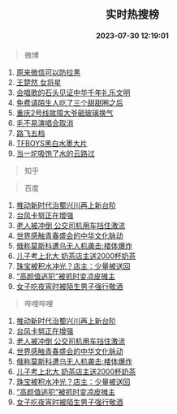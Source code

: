 <div align="center"><h2>实时热搜榜</h2><h4>2023-07-30 12:19:01</h4></div>

> 微博  

1. [原来微信可以防拉黑](https://s.weibo.com/weibo?q=%23%E5%8E%9F%E6%9D%A5%E5%BE%AE%E4%BF%A1%E5%8F%AF%E4%BB%A5%E9%98%B2%E6%8B%89%E9%BB%91%23&t=31&band_rank=1&Refer=top)<br />
2. [王楚然 女将星](https://s.weibo.com/weibo?q=%E7%8E%8B%E6%A5%9A%E7%84%B6%20%E5%A5%B3%E5%B0%86%E6%98%9F&t=31&band_rank=2&Refer=top)<br />
3. [会唱歌的石头见证中华千年礼乐文明](https://s.weibo.com/weibo?q=%23%E4%BC%9A%E5%94%B1%E6%AD%8C%E7%9A%84%E7%9F%B3%E5%A4%B4%E8%A7%81%E8%AF%81%E4%B8%AD%E5%8D%8E%E5%8D%83%E5%B9%B4%E7%A4%BC%E4%B9%90%E6%96%87%E6%98%8E%23&t=31&band_rank=3&Refer=top)<br />
4. [免费请陌生人吃了三个甜甜圈之后](https://s.weibo.com/weibo?q=%E5%85%8D%E8%B4%B9%E8%AF%B7%E9%99%8C%E7%94%9F%E4%BA%BA%E5%90%83%E4%BA%86%E4%B8%89%E4%B8%AA%E7%94%9C%E7%94%9C%E5%9C%88%E4%B9%8B%E5%90%8E&t=31&band_rank=4&Refer=top)<br />
5. [重庆2号线故障大爷砸玻璃换气](https://s.weibo.com/weibo?q=%23%E9%87%8D%E5%BA%862%E5%8F%B7%E7%BA%BF%E6%95%85%E9%9A%9C%E5%A4%A7%E7%88%B7%E7%A0%B8%E7%8E%BB%E7%92%83%E6%8D%A2%E6%B0%94%23&t=31&band_rank=5&Refer=top)<br />
6. [毛不易演唱会取消](https://s.weibo.com/weibo?q=%23%E6%AF%9B%E4%B8%8D%E6%98%93%E6%BC%94%E5%94%B1%E4%BC%9A%E5%8F%96%E6%B6%88%23&t=31&band_rank=6&Refer=top)<br />
7. [路飞五档](https://s.weibo.com/weibo?q=%E8%B7%AF%E9%A3%9E%E4%BA%94%E6%A1%A3&t=31&band_rank=7&Refer=top)<br />
8. [TFBOYS黑白水墨大片](https://s.weibo.com/weibo?q=%23TFBOYS%E9%BB%91%E7%99%BD%E6%B0%B4%E5%A2%A8%E5%A4%A7%E7%89%87%23&t=31&band_rank=8&Refer=top)<br />
9. [当一坨吸饱了水的云路过](https://s.weibo.com/weibo?q=%E5%BD%93%E4%B8%80%E5%9D%A8%E5%90%B8%E9%A5%B1%E4%BA%86%E6%B0%B4%E7%9A%84%E4%BA%91%E8%B7%AF%E8%BF%87&t=31&band_rank=9&Refer=top)<br />

> 知乎  


> 百度  

1. [推动新时代治蜀兴川再上新台阶](https://www.baidu.com/s?wd=%E6%8E%A8%E5%8A%A8%E6%96%B0%E6%97%B6%E4%BB%A3%E6%B2%BB%E8%9C%80%E5%85%B4%E5%B7%9D%E5%86%8D%E4%B8%8A%E6%96%B0%E5%8F%B0%E9%98%B6&sa=fyb_news&rsv_dl=fyb_news)<br />
2. [台风卡努正在增强](https://www.baidu.com/s?wd=%E5%8F%B0%E9%A3%8E%E5%8D%A1%E5%8A%AA%E6%AD%A3%E5%9C%A8%E5%A2%9E%E5%BC%BA&sa=fyb_news&rsv_dl=fyb_news)<br />
3. [老人被冲倒 公交司机用车挡住激流](https://www.baidu.com/s?wd=%E8%80%81%E4%BA%BA%E8%A2%AB%E5%86%B2%E5%80%92+%E5%85%AC%E4%BA%A4%E5%8F%B8%E6%9C%BA%E7%94%A8%E8%BD%A6%E6%8C%A1%E4%BD%8F%E6%BF%80%E6%B5%81&sa=fyb_news&rsv_dl=fyb_news)<br />
4. [世界感触青春盛会的中华文化脉动](https://www.baidu.com/s?wd=%E4%B8%96%E7%95%8C%E6%84%9F%E8%A7%A6%E9%9D%92%E6%98%A5%E7%9B%9B%E4%BC%9A%E7%9A%84%E4%B8%AD%E5%8D%8E%E6%96%87%E5%8C%96%E8%84%89%E5%8A%A8&sa=fyb_news&rsv_dl=fyb_news)<br />
5. [俄称莫斯科遭乌无人机袭击:楼体爆炸](https://www.baidu.com/s?wd=%E4%BF%84%E7%A7%B0%E8%8E%AB%E6%96%AF%E7%A7%91%E9%81%AD%E4%B9%8C%E6%97%A0%E4%BA%BA%E6%9C%BA%E8%A2%AD%E5%87%BB%3A%E6%A5%BC%E4%BD%93%E7%88%86%E7%82%B8&sa=fyb_news&rsv_dl=fyb_news)<br />
6. [儿子考上北大 奶茶店主送2000杯奶茶](https://www.baidu.com/s?wd=%E5%84%BF%E5%AD%90%E8%80%83%E4%B8%8A%E5%8C%97%E5%A4%A7+%E5%A5%B6%E8%8C%B6%E5%BA%97%E4%B8%BB%E9%80%812000%E6%9D%AF%E5%A5%B6%E8%8C%B6&sa=fyb_news&rsv_dl=fyb_news)<br />
7. [珠宝被积水冲光？店主：少量被送回](https://www.baidu.com/s?wd=%E7%8F%A0%E5%AE%9D%E8%A2%AB%E7%A7%AF%E6%B0%B4%E5%86%B2%E5%85%89%EF%BC%9F%E5%BA%97%E4%B8%BB%EF%BC%9A%E5%B0%91%E9%87%8F%E8%A2%AB%E9%80%81%E5%9B%9E&sa=fyb_news&rsv_dl=fyb_news)<br />
8. [“高颜值逃犯”被抓时变凉皮摊主](https://www.baidu.com/s?wd=%E2%80%9C%E9%AB%98%E9%A2%9C%E5%80%BC%E9%80%83%E7%8A%AF%E2%80%9D%E8%A2%AB%E6%8A%93%E6%97%B6%E5%8F%98%E5%87%89%E7%9A%AE%E6%91%8A%E4%B8%BB&sa=fyb_news&rsv_dl=fyb_news)<br />
9. [女子吃夜宵时被陌生男子强行敬酒](https://www.baidu.com/s?wd=%E5%A5%B3%E5%AD%90%E5%90%83%E5%A4%9C%E5%AE%B5%E6%97%B6%E8%A2%AB%E9%99%8C%E7%94%9F%E7%94%B7%E5%AD%90%E5%BC%BA%E8%A1%8C%E6%95%AC%E9%85%92&sa=fyb_news&rsv_dl=fyb_news)<br />

> 哔哩哔哩  

1. [推动新时代治蜀兴川再上新台阶](https://www.baidu.com/s?wd=%E6%8E%A8%E5%8A%A8%E6%96%B0%E6%97%B6%E4%BB%A3%E6%B2%BB%E8%9C%80%E5%85%B4%E5%B7%9D%E5%86%8D%E4%B8%8A%E6%96%B0%E5%8F%B0%E9%98%B6&sa=fyb_news&rsv_dl=fyb_news)<br />
2. [台风卡努正在增强](https://www.baidu.com/s?wd=%E5%8F%B0%E9%A3%8E%E5%8D%A1%E5%8A%AA%E6%AD%A3%E5%9C%A8%E5%A2%9E%E5%BC%BA&sa=fyb_news&rsv_dl=fyb_news)<br />
3. [老人被冲倒 公交司机用车挡住激流](https://www.baidu.com/s?wd=%E8%80%81%E4%BA%BA%E8%A2%AB%E5%86%B2%E5%80%92+%E5%85%AC%E4%BA%A4%E5%8F%B8%E6%9C%BA%E7%94%A8%E8%BD%A6%E6%8C%A1%E4%BD%8F%E6%BF%80%E6%B5%81&sa=fyb_news&rsv_dl=fyb_news)<br />
4. [世界感触青春盛会的中华文化脉动](https://www.baidu.com/s?wd=%E4%B8%96%E7%95%8C%E6%84%9F%E8%A7%A6%E9%9D%92%E6%98%A5%E7%9B%9B%E4%BC%9A%E7%9A%84%E4%B8%AD%E5%8D%8E%E6%96%87%E5%8C%96%E8%84%89%E5%8A%A8&sa=fyb_news&rsv_dl=fyb_news)<br />
5. [俄称莫斯科遭乌无人机袭击:楼体爆炸](https://www.baidu.com/s?wd=%E4%BF%84%E7%A7%B0%E8%8E%AB%E6%96%AF%E7%A7%91%E9%81%AD%E4%B9%8C%E6%97%A0%E4%BA%BA%E6%9C%BA%E8%A2%AD%E5%87%BB%3A%E6%A5%BC%E4%BD%93%E7%88%86%E7%82%B8&sa=fyb_news&rsv_dl=fyb_news)<br />
6. [儿子考上北大 奶茶店主送2000杯奶茶](https://www.baidu.com/s?wd=%E5%84%BF%E5%AD%90%E8%80%83%E4%B8%8A%E5%8C%97%E5%A4%A7+%E5%A5%B6%E8%8C%B6%E5%BA%97%E4%B8%BB%E9%80%812000%E6%9D%AF%E5%A5%B6%E8%8C%B6&sa=fyb_news&rsv_dl=fyb_news)<br />
7. [珠宝被积水冲光？店主：少量被送回](https://www.baidu.com/s?wd=%E7%8F%A0%E5%AE%9D%E8%A2%AB%E7%A7%AF%E6%B0%B4%E5%86%B2%E5%85%89%EF%BC%9F%E5%BA%97%E4%B8%BB%EF%BC%9A%E5%B0%91%E9%87%8F%E8%A2%AB%E9%80%81%E5%9B%9E&sa=fyb_news&rsv_dl=fyb_news)<br />
8. [“高颜值逃犯”被抓时变凉皮摊主](https://www.baidu.com/s?wd=%E2%80%9C%E9%AB%98%E9%A2%9C%E5%80%BC%E9%80%83%E7%8A%AF%E2%80%9D%E8%A2%AB%E6%8A%93%E6%97%B6%E5%8F%98%E5%87%89%E7%9A%AE%E6%91%8A%E4%B8%BB&sa=fyb_news&rsv_dl=fyb_news)<br />
9. [女子吃夜宵时被陌生男子强行敬酒](https://www.baidu.com/s?wd=%E5%A5%B3%E5%AD%90%E5%90%83%E5%A4%9C%E5%AE%B5%E6%97%B6%E8%A2%AB%E9%99%8C%E7%94%9F%E7%94%B7%E5%AD%90%E5%BC%BA%E8%A1%8C%E6%95%AC%E9%85%92&sa=fyb_news&rsv_dl=fyb_news)<br />
